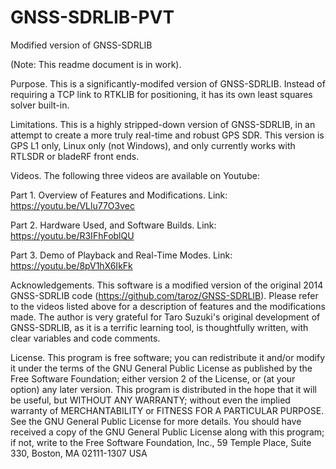 # GNSS-SDRLIB-PVT
Modified version of GNSS-SDRLIB

(Note: This readme document is in work).

Purpose. This is a significantly-modifed version of GNSS-SDRLIB. Instead of requiring a TCP link to RTKLIB for positioning, it has its own least squares solver built-in. 

Limitations. This is a highly stripped-down version of GNSS-SDRLIB, in an attempt to create a more truly real-time and robust GPS SDR. This version is GPS L1 only, Linux only (not Windows), and only currently works with RTLSDR or bladeRF front ends.

Videos. The following three videos are available on Youtube:

Part 1. Overview of Features and Modifications. Link: https://youtu.be/VLlu77O3vec

Part 2. Hardware Used, and Software Builds. Link: https://youtu.be/R3IFhFoblQU 

Part 3. Demo of Playback and Real-Time Modes. Link: https://youtu.be/8pV1hX6IkFk 

Acknowledgements. This software is a modified version of the original 2014 GNSS-SDRLIB code (https://github.com/taroz/GNSS-SDRLIB). Please refer to the videos listed above for a description of features and the modifications made. The author is very grateful for Taro Suzuki's original development of GNSS-SDRLIB, as it is a terrific learning tool, is thoughtfully written, with clear variables and code comments. 

License. This program is free software; you can redistribute it and/or modify it under the terms of the GNU General Public License as published by the Free Software Foundation; either version 2 of the License, or (at your option) any later version. This program is distributed in the hope that it will be useful, but WITHOUT ANY WARRANTY; without even the implied warranty of MERCHANTABILITY or FITNESS FOR A PARTICULAR PURPOSE. See the GNU General Public License for more details. You should have received a copy of the GNU General Public License along with this program; if not, write to the Free Software Foundation, Inc., 59 Temple Place, Suite 330, Boston, MA 02111-1307 USA

